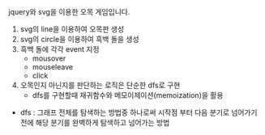 jquery와 svg을 이용한 오목 게임입니다.

1. svg의 line을 이용하여 오목판 생성
2. svg의 circle을 이용하여 흑백 돌을 생성
3. 흑백 돌에 각각 event 지정
   - mousover 
   - mouseleave 
   - click 
4. 오목인지 아닌지를 판단하는 로직은 단순한 dfs로 구현
   - dfs를 구현할때 재귀함수와 메모이제이션(memoization)을 활용

* dfs : 그래프 전체를 탐색하는 방법중 하나로써 시작점 부터 다음 분기로 넘어가기 전에 해당 분기를 완벽하게 탐색하고 넘어가는 방법



   
   
